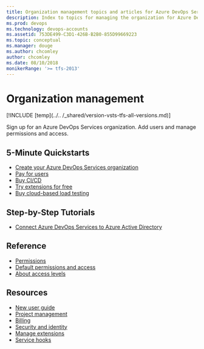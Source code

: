 ```yaml
---
title: Organization management topics and articles for Azure DevOps Services  
description: Index to topics for managing the organization for Azure DevOps Services
ms.prod: devops
ms.technology: devops-accounts
ms.assetid: 753DE499-C3D1-426B-B2B0-855D99669223
ms.topic: conceptual
ms.manager: douge
ms.author: chcomley
author: chcomley
ms.date: 08/10/2018
monikerRange: '>= tfs-2013'
---
```

# Organization management

[!INCLUDE [temp](../.. /_shared/version-vsts-tfs-all-versions.md)]

Sign up for an Azure DevOps Services organization. Add users and manage permissions and access.

## 5-Minute Quickstarts

* [Create your Azure DevOps Services organization](create-organization-msa-or-work-student.md)
* [Pay for users](../billing/buy-basic-access-add-users.md)
* [Buy CI/CD](../billing/buy-more-build-vs.md)
* [Try extensions for free](../billing/try-additional-features-vs.md)
* [Buy cloud-based load testing](../billing/buy-load-testing-vs.md)

## Step-by-Step Tutorials

* [Connect Azure DevOps Services to Azure Active Directory](connect-organization-to-aad.md)

## Reference

* [Permissions](../security/permissions.md?toc=/vsts/organizations/accounts/toc.json&bc=/vsts/organizations/accounts/breadcrumb/toc.json)
* [Default permissions and access](../../organizations/security/permissions-access.md?toc=/vsts/organizations/accounts/toc.json&bc=/vsts/organizations/accounts/breadcrumb/toc.json)
* [About access levels](../security/access-levels.md?toc=/vsts/organizations/accounts/toc.json&bc=/vsts/organizations/accounts/breadcrumb/toc.json)

## Resources

* [New user guide](../../user-guide/index.md)
* [Project management](../projects/index.md)
* [Billing](../billing/index.md)
* [Security and identity](../../organizations/security/index.md)
* [Manage extensions](../../marketplace/index.md)
* [Service hooks](../../service-hooks/index.md)
